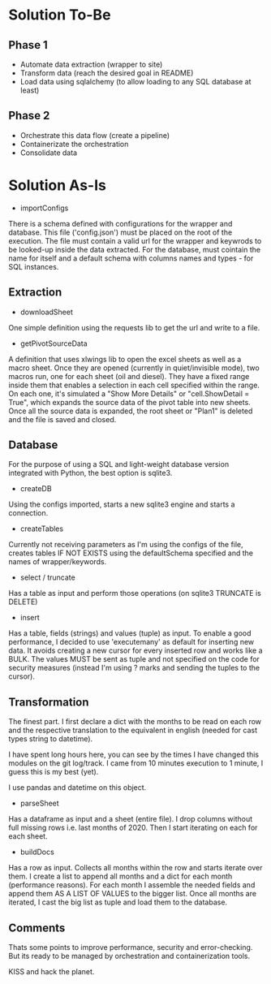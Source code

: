 # Solution To-Be

## Phase 1

- Automate data extraction (wrapper to site)
- Transform data (reach the desired goal in README)
- Load data using sqlalchemy (to allow loading to any SQL database at least)

## Phase 2

- Orchestrate this data flow (create a pipeline)
- Containerizate the orchestration
- Consolidate data

# Solution As-Is

- importConfigs

There is a schema defined with configurations for the wrapper and database. This
file ('config.json') must be placed on the root of the execution. The file must
contain a valid url for the wrapper and keywrods to be looked-up inside the
data extracted. For the database, must cointain the name for itself and a
default schema with columns names and types - for SQL instances.

## Extraction

- downloadSheet

One simple definition using the requests lib to get the url and write to a file.

- getPivotSourceData

A definition that uses xlwings lib to open the excel sheets as well as a macro
sheet. Once they are opened (currently in quiet/invisible mode), two macros run,
one for each sheet (oil and diesel). They have a fixed range inside them that
enables a selection in each cell specified within the range. On each one, it's
simulated a "Show More Details" or "cell.ShowDetail = True", which expands the
source data of the pivot table into new sheets. Once all the source data is
expanded, the root sheet or "Plan1" is deleted and the file is saved and closed.

## Database

For the purpose of using a SQL and light-weight database version integrated with
Python, the best option is sqlite3.

- createDB

Using the configs imported, starts a new sqlite3 engine and starts a connection.

- createTables

Currently not receiving parameters as I'm using the configs of the file, creates
tables IF NOT EXISTS using the defaultSchema specified and the names of wrapper/keywords.

- select / truncate

Has a table as input and perform those operations (on sqlite3 TRUNCATE is DELETE)

- insert

Has a table, fields (strings) and values (tuple) as input. To enable a good
performance, I decided to use 'executemany' as default for inserting new data.
It avoids creating a new cursor for every inserted row and works like a BULK.
The values MUST be sent as tuple and not specified on the code for security
measures (instead I'm using ? marks and sending the tuples to the cursor).

## Transformation

The finest part. I first declare a dict with the months to be read on each row
and the respective translation to the equivalent in english (needed for cast
types string to datetime).

I have spent long hours here, you can see by the times I have changed this
modules on the git log/track. I came from 10 minutes execution to 1 minute, I
guess this is my best (yet).

I use pandas and datetime on this object.

- parseSheet

Has a dataframe as input and a sheet (entire file). I drop columns without full
missing rows i.e. last months of 2020. Then I start iterating on each for each
sheet.

- buildDocs

Has a row as input. Collects all months within the row and starts iterate over
them. I create a list to append all months and a dict for each month
(performance reasons). For each month I assemble the needed fields and append
them AS A LIST OF VALUES to the bigger list. Once all months are iterated,
I cast the big list as tuple and load them to the database.

## Comments

Thats some points to improve performance, security and error-checking. But its
ready to be managed by orchestration and containerization tools.

KISS and hack the planet.
